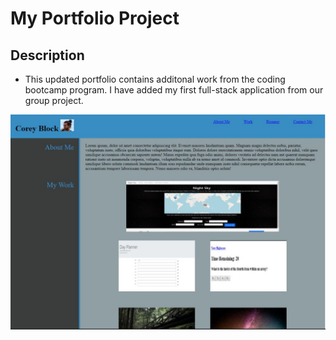 # My Portfolio Project

## Description
- This updated portfolio contains additonal work from the coding bootcamp program. I have added my first full-stack application from our group project.

![](./assets/images/Portfolio-SS.JPG)

